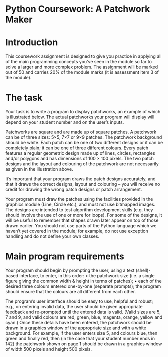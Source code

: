# Python Coursework: A Patchwork Maker
# Introduction
This coursework assignment is designed to give you practice in applying all of the main
programming concepts you’ve seen in the module so far to solve a larger and more complex
problem. The assignment will be marked out of 50 and carries 20% of the module marks (it
is assessment item 3 of the module).

# The task
Your task is to write a program to display patchworks, an example of which is illustrated
below. The actual patchworks your program will display will depend on your student number
and on the user’s inputs.

Patchworks are square and are made up of square patches. A patchwork can be of three
sizes: 5×5, 7×7 or 9×9 patches. The patchwork background should be white. Each patch can
be one of two different designs or it can be completely plain; it can be one of three different
colours. Every patch features a regular geometric design made up of lines, circles, rectangles
and/or polygons and has dimensions of 100 × 100 pixels. The two patch designs and the
layout and colouring of the patchwork are not necessarily as given in the illustration above.

It’s important that your program draws the patch designs accurately, and that it draws
the correct designs, layout and colouring – you will receive no credit for drawing the wrong
patch designs or patch arrangement.

Your program must draw the patches using the facilities provided in the graphics module
(Line, Circle etc.), and must not use bitmapped images. The designs are intended to test
algorithm development skills (e.g. they should involve the use of one or more for loops). For
some of the designs, it will be useful to remember that shapes drawn later appear on top of
those drawn earlier. You should not use parts of the Python language which we haven’t yet
covered in the module; for example, do not use exception handling and do not define your
own classes.

# Main program requirements
Your program should begin by prompting the user, using a text (shell)-based interface, to
enter, in this order:
• the patchwork size (i.e. a single figure giving the common width & height in terms of
patches);
• each of the desired three colours entered one-by-one (separate prompts); the program
should ensure that the colours are all different from each other.

The program’s user interface should be easy to use, helpful and robust; e.g., on entering
invalid data, the user should be given appropriate feedback and re-prompted until the entered
data is valid. (Valid sizes are 5, 7 and 9, and valid colours are red, green, blue, magenta,
orange, yellow and cyan.) Once these details have been entered, the patchwork should
be drawn in a graphics window of the appropriate size and with a white background. For
example, if the user enters size 5, and colours blue, then green and finally red, then (in the
case that your student number ends in 142) the patchwork shown on page 1 should be drawn
in a graphics window of width 500 pixels and height 500 pixels.
